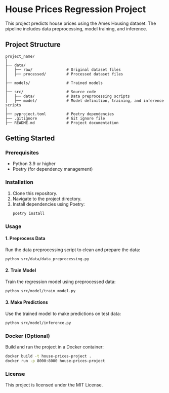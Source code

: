 
# House Prices Regression Project

This project predicts house prices using the Ames Housing dataset. The pipeline includes data preprocessing, model training, and inference.

## Project Structure
```
project_name/
│
├── data/
│   ├── raw/               # Original dataset files
│   ├── processed/         # Processed dataset files
│
├── models/                # Trained models
│
├── src/                   # Source code
│   ├── data/              # Data preprocessing scripts
│   ├── model/             # Model definition, training, and inference scripts
│
├── pyproject.toml         # Poetry dependencies
├── .gitignore             # Git ignore file
├── README.md              # Project documentation
```

## Getting Started

### Prerequisites
- Python 3.9 or higher
- Poetry (for dependency management)

### Installation
1. Clone this repository.
2. Navigate to the project directory.
3. Install dependencies using Poetry:
   ```bash
   poetry install
   ```

### Usage

#### 1. Preprocess Data
Run the data preprocessing script to clean and prepare the data:
```bash
python src/data/data_preprocessing.py
```

#### 2. Train Model
Train the regression model using preprocessed data:
```bash
python src/model/train_model.py
```

#### 3. Make Predictions
Use the trained model to make predictions on test data:
```bash
python src/model/inference.py
```

### Docker (Optional)
Build and run the project in a Docker container:
```bash
docker build -t house-prices-project .
docker run -p 8000:8000 house-prices-project
```

### License
This project is licensed under the MIT License.

